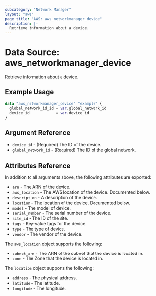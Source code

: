 ```yaml
---
subcategory: "Network Manager"
layout: "aws"
page_title: "AWS: aws_networkmanager_device"
description: |-
  Retrieve information about a device.
---
```


# Data Source: aws_networkmanager_device

Retrieve information about a device.

## Example Usage

```terraform
data "aws_networkmanager_device" "example" {
  global_network_id_id = var.global_network_id
  device_id            = var.device_id
}
```

## Argument Reference

* `device_id` - (Required) The ID of the device.
* `global_network_id` - (Required) The ID of the global network.

## Attributes Reference

In addition to all arguments above, the following attributes are exported:

* `arn` - The ARN of the device.
* `aws_location` - The AWS location of the device. Documented below.
* `description` - A description of the device.
* `location` - The location of the device. Documented below.
* `model` - The model of device.
* `serial_number` - The serial number of the device.
* `site_id` - The ID of the site.
* `tags` - Key-value tags for the device.
* `type` - The type of device.
* `vendor` - The vendor of the device.

The `aws_location` object supports the following:

* `subnet_arn` - The ARN of the subnet that the device is located in.
* `zone` - The Zone that the device is located in.

The `location` object supports the following:

* `address` - The physical address.
* `latitude` - The latitude.
* `longitude` - The longitude.
